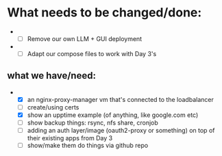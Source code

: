 # What needs to be changed/done:

- - [ ] Remove our own LLM + GUI deployment
- - [ ] Adapt our compose files to work with Day 3's

## what we have/need:

- - [x] an nginx-proxy-manager vm that's connected to the loadbalancer
  - [ ] create/using certs
  - [x] show an upptime example (of anything, like google.com etc)
  - [ ] show backup things: rsync, nfs share, cronjob
  - [ ] adding an auth layer/image (oauth2-proxy or something) on top of their existing apps from Day 3
  - [ ] show/make them do things via github repo
